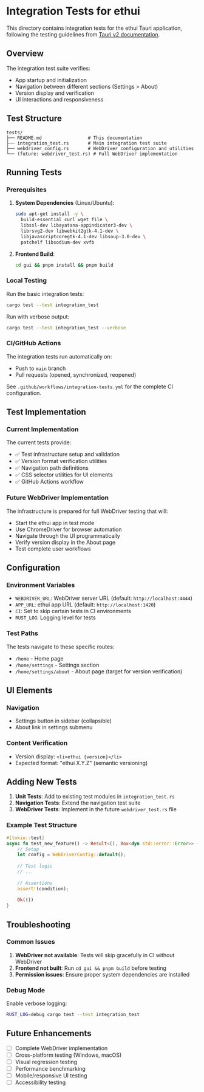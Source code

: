 # Integration Tests for ethui

This directory contains integration tests for the ethui Tauri application, following the testing guidelines from [Tauri v2 documentation](https://v2.tauri.app/develop/tests/).

## Overview

The integration test suite verifies:
- App startup and initialization 
- Navigation between different sections (Settings > About)
- Version display and verification
- UI interactions and responsiveness

## Test Structure

```
tests/
├── README.md                 # This documentation
├── integration_test.rs       # Main integration test suite
├── webdriver_config.rs       # WebDriver configuration and utilities
└── (future: webdriver_test.rs) # Full WebDriver implementation
```

## Running Tests

### Prerequisites

1. **System Dependencies** (Linux/Ubuntu):
   ```bash
   sudo apt-get install -y \
     build-essential curl wget file \
     libssl-dev libayatana-appindicator3-dev \
     librsvg2-dev libwebkit2gtk-4.1-dev \
     libjavascriptcoregtk-4.1-dev libsoup-3.0-dev \
     patchelf libsodium-dev xvfb
   ```

2. **Frontend Build**:
   ```bash
   cd gui && pnpm install && pnpm build
   ```

### Local Testing

Run the basic integration tests:
```bash
cargo test --test integration_test
```

Run with verbose output:
```bash
cargo test --test integration_test --verbose
```

### CI/GitHub Actions

The integration tests run automatically on:
- Push to `main` branch
- Pull requests (opened, synchronized, reopened)

See `.github/workflows/integration-tests.yml` for the complete CI configuration.

## Test Implementation

### Current Implementation

The current tests provide:
- ✅ Test infrastructure setup and validation
- ✅ Version format verification utilities
- ✅ Navigation path definitions
- ✅ CSS selector utilities for UI elements
- ✅ GitHub Actions workflow

### Future WebDriver Implementation

The infrastructure is prepared for full WebDriver testing that will:
- Start the ethui app in test mode
- Use ChromeDriver for browser automation
- Navigate through the UI programmatically
- Verify version display in the About page
- Test complete user workflows

## Configuration

### Environment Variables

- `WEBDRIVER_URL`: WebDriver server URL (default: `http://localhost:4444`)
- `APP_URL`: ethui app URL (default: `http://localhost:1420`)
- `CI`: Set to skip certain tests in CI environments
- `RUST_LOG`: Logging level for tests

### Test Paths

The tests navigate to these specific routes:
- `/home` - Home page
- `/home/settings` - Settings section
- `/home/settings/about` - About page (target for version verification)

## UI Elements

### Navigation
- Settings button in sidebar (collapsible)
- About link in settings submenu

### Content Verification
- Version display: `<li>ethui {version}</li>`
- Expected format: "ethui X.Y.Z" (semantic versioning)

## Adding New Tests

1. **Unit Tests**: Add to existing test modules in `integration_test.rs`
2. **Navigation Tests**: Extend the navigation test suite
3. **WebDriver Tests**: Implement in the future `webdriver_test.rs` file

### Example Test Structure

```rust
#[tokio::test]
async fn test_new_feature() -> Result<(), Box<dyn std::error::Error>> {
    // Setup
    let config = WebDriverConfig::default();
    
    // Test logic
    // ...
    
    // Assertions
    assert!(condition);
    
    Ok(())
}
```

## Troubleshooting

### Common Issues

1. **WebDriver not available**: Tests will skip gracefully in CI without WebDriver
2. **Frontend not built**: Run `cd gui && pnpm build` before testing
3. **Permission issues**: Ensure proper system dependencies are installed

### Debug Mode

Enable verbose logging:
```bash
RUST_LOG=debug cargo test --test integration_test
```

## Future Enhancements

- [ ] Complete WebDriver implementation
- [ ] Cross-platform testing (Windows, macOS)
- [ ] Visual regression testing
- [ ] Performance benchmarking
- [ ] Mobile/responsive UI testing
- [ ] Accessibility testing